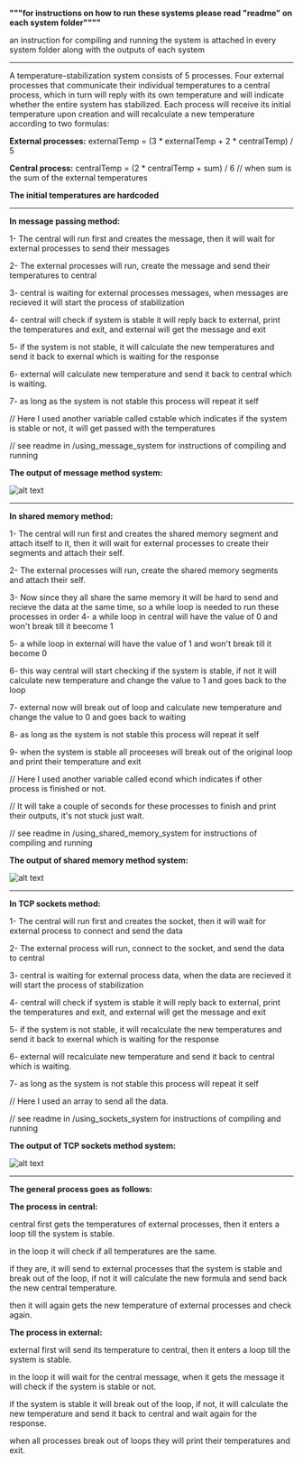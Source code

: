 **"""for instructions on how to run these systems please read "readme" on each system folder""""**

an instruction for compiling and running the system is attached in every system folder along with the outputs of each system

----------------------------------------------------

A temperature-stabilization system consists of 5 processes. 
Four external processes that communicate their individual temperatures 
to a central process, which in turn will reply with its own temperature and will indicate whether the entire system has stabilized. 
Each process will receive its initial temperature upon creation and will recalculate a new temperature according to two formulas:


**External processes:**
externalTemp = (3 * externalTemp + 2 * centralTemp) / 5

**Central process:**
centralTemp = (2 * centralTemp + sum) / 6
// when sum is the sum of the external temperatures

**The initial temperatures are hardcoded**

----------------------------------------------------

**In message passing method:**

1- The central will run first and creates the message, then it will wait for external processes to send their messages

2- The external processes will run, create the message and send their temperatures to central

3- central is waiting for external processes messages, when messages are recieved it will start the process of stabilization

4- central will check if system is stable it will reply back to external, print the temperatures and exit, and external will get the message and exit

5- if the system is not stable, it will calculate the new temperatures and send it back to exernal which is waiting for the response

6- external will calculate new temperature and send it back to central which is waiting.

7- as long as the system is not stable this process will repeat it self

// Here I used another variable called cstable which indicates if the system is stable or not, it will get passed with the temperatures

// see readme in /using_message_system for instructions of compiling and running

**The output of message method system:**

![alt text](https://github.com/eribeiroClassroom/fall2022_temperature-stabilization_ipc-aan121/blob/main/using_message_system/message_output.png)

----------------------------------------------------

**In shared memory method:**

1- The central will run first and creates the shared memory segment and attach itself to it, 
then it will wait for external processes to create their segments and attach their self.

2- The external processes will run, create the shared memory segments and attach their self.

3- Now since they all share the same memory it will be hard to send and recieve the data at the same time,
so a while loop is needed to run these processes in order
4- a while loop in central will have the value of 0 and won't break till it beecome 1

5- a while loop in external will have the value of 1 and won't break till it become 0

6- this way central will start checking if the system is stable, if not it will calculate new temperature and change the value to 1 and goes back to the loop

7- external now will break out of loop and calculate new temperature and change the value to 0 and goes back to waiting

8- as long as the system is not stable this process will repeat it self

9- when the system is stable all proceeses will break out of the original loop and print their temperature and exit

// Here I used another variable called econd which indicates if other process is finished or not.

// It will take a couple of seconds for these processes to finish and print their outputs, it's not stuck just wait.

// see readme in /using_shared_memory_system for instructions of compiling and running

**The output of shared memory method system:**

![alt text](https://github.com/eribeiroClassroom/fall2022_temperature-stabilization_ipc-aan121/blob/main/using_shared_memory_system/shared_memory_output.png)

----------------------------------------------------

**In TCP sockets method:**

1- The central will run first and creates the socket, then it will wait for external process to connect and send the data

2- The external process will run, connect to the socket, and send the data to central

3- central is waiting for external process data, when the data are recieved it will start the process of stabilization

4- central will check if system is stable it will reply back to external, print the temperatures and exit, and external will get the message and exit

5- if the system is not stable, it will recalculate the new temperatures and send it back to exernal which is waiting for the response

6- external will recalculate new temperature and send it back to central which is waiting.

7- as long as the system is not stable this process will repeat it self

// Here I used an array to send all the data.

// see readme in /using_sockets_system for instructions of compiling and running

**The output of TCP sockets method system:**

![alt text](https://github.com/eribeiroClassroom/fall2022_temperature-stabilization_ipc-aan121/blob/main/using_sockets_system/sockets_output.png)

----------------------------------------------------

**The general process goes as follows:**

**The process in central:**

central first gets the temperatures of external processes, then it enters a loop till the system is stable.

in the loop it will check if all temperatures are the same.

if they are, it will send to external processes that the system is stable and break out of the loop,
if not it will calculate the new formula and send back the new central temperature.

then it will again gets the new temperature of external processes and check again.

**The process in external:**

external first will send its temperature to central, then it enters a loop till the system is stable.

in the loop it will wait for the central message, when it gets the message it will check if the system is stable or not.

if the system is stable it will break out of the loop,
if not, it will calculate the new temperature and send it back to central and wait again for the response.

when all processes break out of loops they will print their temperatures and exit.
